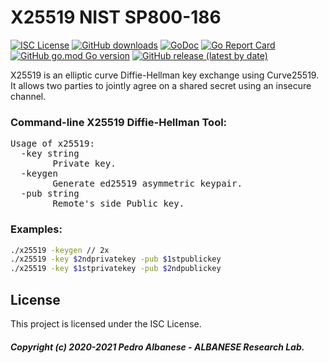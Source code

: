 # X25519 NIST SP800-186
[![ISC License](http://img.shields.io/badge/license-ISC-blue.svg)](https://github.com/pedroalbanese/X25519/blob/master/LICENSE.md)
[![GitHub downloads](https://img.shields.io/github/downloads/pedroalbanese/X25519/total.svg?logo=github&logoColor=white)](https://github.com/pedroalbanese/X25519/releases)
[![GoDoc](https://godoc.org/github.com/pedroalbanese/X25519?status.png)](http://godoc.org/github.com/pedroalbanese/X25519)
[![Go Report Card](https://goreportcard.com/badge/github.com/pedroalbanese/X25519)](https://goreportcard.com/report/github.com/pedroalbanese/X25519)
[![GitHub go.mod Go version](https://img.shields.io/github/go-mod/go-version/pedroalbanese/X25519)](https://golang.org)
[![GitHub release (latest by date)](https://img.shields.io/github/v/release/pedroalbanese/X25519)](https://github.com/pedroalbanese/X25519/releases)

X25519 is an elliptic curve Diffie-Hellman key exchange using Curve25519. It allows two parties to jointly agree on a shared secret using an insecure channel.
### Command-line X25519 Diffie-Hellman Tool:
<pre>Usage of x25519:
  -key string
        Private key.
  -keygen
        Generate ed25519 asymmetric keypair.
  -pub string
        Remote's side Public key.</pre>

### Examples:
```sh
./x25519 -keygen // 2x
./x25519 -key $2ndprivatekey -pub $1stpublickey
./x25519 -key $1stprivatekey -pub $2ndpublickey
```
## License
This project is licensed under the ISC License.
##### Copyright (c) 2020-2021 Pedro Albanese - ALBANESE Research Lab.
